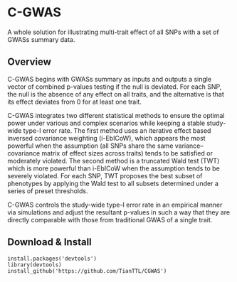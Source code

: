# C-GWAS
A whole solution for illustrating multi-trait effect of all SNPs with a set of GWASs summary data.

## Overview
C-GWAS begins with GWASs summary as inputs and outputs a single vector of combined p-values testing if the null is deviated. For each SNP, the null is the absence of any effect on all traits, and the alternative is that its
effect deviates from 0 for at least one trait.

C-GWAS integrates two different statistical methods to ensure the optimal power under various and complex scenarios while keeping a stable study-wide type-I error rate. The first method uses an iterative effect based inversed
covariance weighting (i-EbICoW), which appears the most powerful when the assumption (all SNPs share the same variance–covariance matrix of effect sizes across traits) tends to be satisfied or moderately violated. The second
method is a truncated Wald test (TWT) which is more powerful than i-EbICoW when the assumption tends to be severely violated. For each SNP, TWT proposes the best subset of phenotypes by applying the Wald test to all subsets
determined under a series of preset thresholds.

C-GWAS controls the study-wide type-I error rate in an empirical manner via simulations and adjust the resultant p-values in such a way that they are directly comparable with those from traditional GWAS of a single trait.

## Download & Install
```
install.packages('devtools')
library(devtools)
install_github('https://github.com/TianTTL/CGWAS')
```

